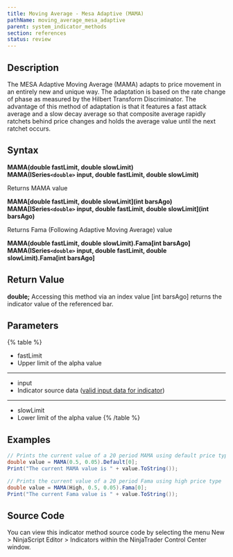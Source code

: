 ```yaml
---
title: Moving Average - Mesa Adaptive (MAMA)
pathName: moving_average_mesa_adaptive
parent: system_indicator_methods
section: references
status: review
---
```


## Description

The MESA Adaptive Moving Average (MAMA) adapts to price movement in an entirely new and unique way. The adaptation is based on the rate change of phase as measured by the Hilbert Transform Discriminator. The advantage of this method of adaptation is that it features a fast attack average and a slow decay average so that composite average rapidly ratchets behind price changes and holds the average value until the next ratchet occurs.

## Syntax

**MAMA(double fastLimit, double slowLimit)**  
**MAMA(ISeries`<double>` input, double fastLimit, double slowLimit)**

Returns MAMA value  

**MAMA[double fastLimit, double slowLimit](int barsAgo)**  
**MAMA[ISeries`<double>` input, double fastLimit, double slowLimit](int barsAgo)**

Returns Fama (Following Adaptive Moving Average) value  

**MAMA(double fastLimit, double slowLimit).Fama[int barsAgo]**  
**MAMA(ISeries`<double>` input, double fastLimit, double slowLimit).Fama[int barsAgo]**

## Return Value

**double;** Accessing this method via an index value [int barsAgo] returns the indicator value of the referenced bar.

## Parameters

{% table %}

* fastLimit
* Upper limit of the alpha value

---

* input
* Indicator source data ([valid input data for indicator](valid_input_data_for_indicator.md))

---

* slowLimit
* Lower limit of the alpha value
{% /table %}

## Examples

```csharp
// Prints the current value of a 20 period MAMA using default price type
double value = MAMA(0.5, 0.05).Default[0];
Print("The current MAMA value is " + value.ToString());

// Prints the current value of a 20 period Fama using high price type
double value = MAMA(High, 0.5, 0.05).Fama[0];
Print("The current Fama value is " + value.ToString());
```

## Source Code

You can view this indicator method source code by selecting the menu New > NinjaScript Editor > Indicators within the NinjaTrader Control Center window.
